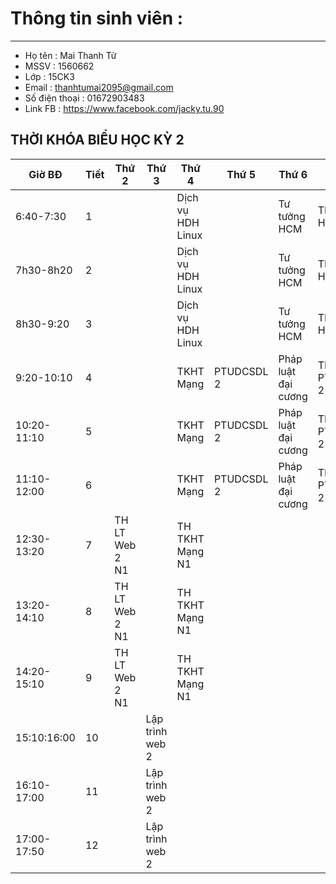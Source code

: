 # Thông tin sinh viên :
---
- Họ tên : Mai Thanh Từ
- MSSV : 1560662
- Lớp : 15CK3
- Email : thanhtumai2095@gmail.com
- Số điện thoại : 01672903483
- Link FB : https://www.facebook.com/jacky.tu.90

## THỜI KHÓA BIỂU HỌC KỲ 2
| Giờ BĐ | Tiết | Thứ 2 | Thứ 3 | Thứ 4 | Thứ 5 | Thứ 6 | Thứ 7 |
|--------|------|-------|-------|-------|-------|-------|-------|
|6:40-7:30|1| | | Dịch vụ HDH Linux| |Tư tưởng HCM|TH Dịch vụ HDH Linux|
|7h30-8h20|2| | |Dịch vụ HDH Linux| |Tư tưởng HCM|TH Dịch vụ HDH Linu|
|8h30-9:20|3| | | Dịch vụ HDH Linux| |Tư tưởng HCM|TH Dịch vụ HDH Linu|
|9:20-10:10|4| | |TKHT Mạng|PTUDCSDL 2|Pháp luật đại cương|TH PTUDCSDL 2|
|10:20-11:10|5| | |TKHT Mạng|PTUDCSDL 2|Pháp luật đại cương|TH PTUDCSDL 2|
|11:10-12:00|6| | |TKHT Mạng|PTUDCSDL 2|Pháp luật đại cương|TH PTUDCSDL 2|
|12:30-13:20|7| TH LT Web 2 N1| |TH TKHT Mạng N1| | | |
|13:20-14:10|8|TH LT Web 2 N1 | |TH TKHT Mạng N1| | | |
|14:20-15:10|9|TH LT Web 2 N1 | |TH TKHT Mạng N1| | | |
|15:10:16:00|10| |Lập trình web 2| | | | |
|16:10-17:00|11| |Lập trình web 2 | | | |
|17:00-17:50|12| | Lập trình web 2| | | |
